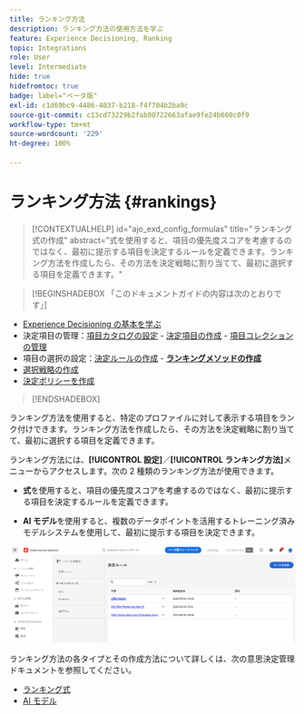 ```yaml
---
title: ランキング方法
description: ランキング方法の使用方法を学ぶ
feature: Experience Decisioning, Ranking
topic: Integrations
role: User
level: Intermediate
hide: true
hidefromtoc: true
badge: label="ベータ版"
exl-id: c1d69bc9-4486-4037-b218-f4f704b2ba9c
source-git-commit: c13cd73229b2fab80722663afae9fe24b660c0f9
workflow-type: tm+mt
source-wordcount: '229'
ht-degree: 100%

---
```


# ランキング方法 {#rankings}

>[!CONTEXTUALHELP]
>id="ajo_exd_config_formulas"
>title="ランキング式の作成"
>abstract="式を使用すると、項目の優先度スコアを考慮するのではなく、最初に提示する項目を決定するルールを定義できます。ランキング方法を作成したら、その方法を決定戦略に割り当てて、最初に選択する項目を定義できます。"

>[!BEGINSHADEBOX 「このドキュメントガイドの内容は次のとおりです」]

* [Experience Decisioning の基本を学ぶ](gs-experience-decisioning.md)
* 決定項目の管理：[項目カタログの設定](catalogs.md) - [決定項目の作成](items.md) - [項目コレクションの管理](collections.md)
* 項目の選択の設定：[決定ルールの作成](rules.md) - **[ランキングメソッドの作成](ranking.md)**
* [選択戦略の作成](selection-strategies.md)
* [決定ポリシーを作成](create-decision.md)

>[!ENDSHADEBOX]

ランキング方法を使用すると、特定のプロファイルに対して表示する項目をランク付けできます。ランキング方法を作成したら、その方法を決定戦略に割り当てて、最初に選択する項目を定義できます。

ランキング方法には、**[!UICONTROL 設定]**／**[!UICONTROL ランキング方法]**&#x200B;メニューからアクセスします。次の 2 種類のランキング方法が使用できます。

* **式**&#x200B;を使用すると、項目の優先度スコアを考慮するのではなく、最初に提示する項目を決定するルールを定義できます。

* **AI モデル**&#x200B;を使用すると、複数のデータポイントを活用するトレーニング済みモデルシステムを使用して、最初に提示する項目を決定できます。

![](assets/ranking-create.png)

ランキング方法の各タイプとその作成方法について詳しくは、次の意思決定管理ドキュメントを参照してください。

* [ランキング式](../offers/ranking/create-ranking-formulas.md)
* [AI モデル](../offers/ranking/ai-models.md)
